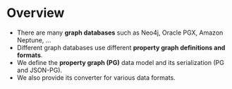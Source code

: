 # Overview

* There are many **graph databases** such as Neo4j, Oracle PGX, Amazon Neptune, ...
* Different graph databases use different **property graph definitions and formats**.
* We define the **property graph (PG)** data model and its serialization (PG and JSON-PG).
* We also provide its converter for various data formats.
